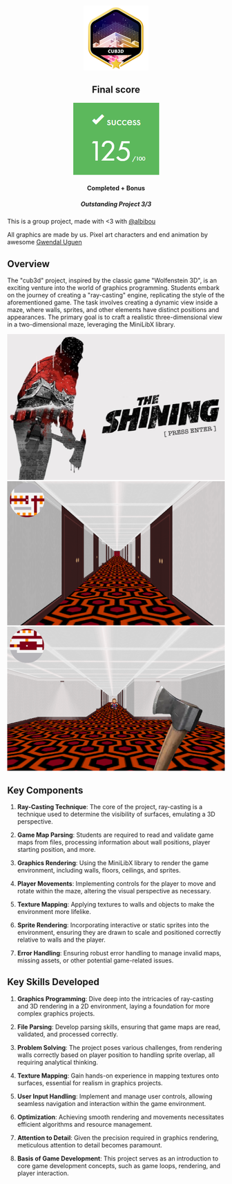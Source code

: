 
<div align=center>
<img src=https://github.com/Xanaco/42_00_Ressources/blob/main/cub3dm.png alt=Xanaco's 42Project Badge/>
<h2>Final score</h2>
<img src=https://github.com/Xanaco/42_00_Ressources/blob/main/125Grade.png alt=Xanaco's 42Project Score/>
<h4>Completed + Bonus</h4>
<h5>Outstanding Project 3/3</h5>
</div>

This is a group project, made with <3 with [@albibou](https://github.com/albibou)

All graphics are made by us. Pixel art characters and end animation by awesome [Gwendal Uguen](https://www.flickr.com/photos/gwendalcentrifugue)

## Overview

The "cub3d" project, inspired by the classic game "Wolfenstein 3D", is an exciting venture into the world of graphics programming. Students embark on the journey of creating a "ray-casting" engine, replicating the style of the aforementioned game. The task involves creating a dynamic view inside a maze, where walls, sprites, and other elements have distinct positions and appearances. The primary goal is to craft a realistic three-dimensional view in a two-dimensional maze, leveraging the MiniLibX library.

<div align=center>
<img src=https://github.com/Xanaco/42_00_Ressources/blob/main/screenshots/CUB3D_Title.png alt=Xanaco's 42Project Score/>
<img src=https://github.com/Xanaco/42_00_Ressources/blob/main/screenshots/CUB3D_Start.png alt=Xanaco's 42Project Score/>
<img src=https://github.com/Xanaco/42_00_Ressources/blob/main/screenshots/CUB3D_Danny.png alt=Xanaco's 42Project Score/>
</div>

## Key Components

1. **Ray-Casting Technique**: The core of the project, ray-casting is a technique used to determine the visibility of surfaces, emulating a 3D perspective.

2. **Game Map Parsing**: Students are required to read and validate game maps from files, processing information about wall positions, player starting position, and more.

3. **Graphics Rendering**: Using the MiniLibX library to render the game environment, including walls, floors, ceilings, and sprites.

4. **Player Movements**: Implementing controls for the player to move and rotate within the maze, altering the visual perspective as necessary.

5. **Texture Mapping**: Applying textures to walls and objects to make the environment more lifelike.

6. **Sprite Rendering**: Incorporating interactive or static sprites into the environment, ensuring they are drawn to scale and positioned correctly relative to walls and the player.

7. **Error Handling**: Ensuring robust error handling to manage invalid maps, missing assets, or other potential game-related issues.

## Key Skills Developed

1. **Graphics Programming**: Dive deep into the intricacies of ray-casting and 3D rendering in a 2D environment, laying a foundation for more complex graphics projects.

2. **File Parsing**: Develop parsing skills, ensuring that game maps are read, validated, and processed correctly.

3. **Problem Solving**: The project poses various challenges, from rendering walls correctly based on player position to handling sprite overlap, all requiring analytical thinking.

4. **Texture Mapping**: Gain hands-on experience in mapping textures onto surfaces, essential for realism in graphics projects.

5. **User Input Handling**: Implement and manage user controls, allowing seamless navigation and interaction within the game environment.

6. **Optimization**: Achieving smooth rendering and movements necessitates efficient algorithms and resource management.

7. **Attention to Detail**: Given the precision required in graphics rendering, meticulous attention to detail becomes paramount.

8. **Basis of Game Development**: This project serves as an introduction to core game development concepts, such as game loops, rendering, and player interaction.
